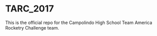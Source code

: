 # TARC_2017
This is the official repo for the Campolindo High School Team America Rocketry Challenge team.
